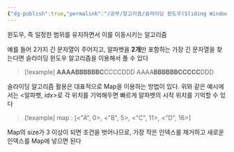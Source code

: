 ```yaml
---
{"dg-publish":true,"permalink":"/공부/알고리즘/슬라이딩 윈도우(Sliding Window)/","dgPassFrontmatter":true}
---
```


윈도우, 즉 일정한 범위를 유지하면서 이를 이동시키는 알고리즘

예를 들어 2가지 긴 문자열이 주어지고, 알파벳을 **2개**만 포함하는 가장 긴 문자열을 찾는다면 슬라이딩 윈도우 알고리즘을 이용해서 풀 수 있다

>[!example]
> **AAAABBBBBBC**CCCCDDD
 AAAA**BBBBBBCCCCC**DDD

슬라이딩 알고리즘 활용은 대표적으로 Map을 이용하는 방법이 있다.
위와 같은 예시에서는 <알파벳, idx>로 각 위치를 기억해두면 빠르게 알파벳의 시작 위치를 기억할 수 있다

 >[!example]
 >map : [<"A", 0>, <"B", 5>, <"C", 11>, <"D", 16>]
 
 Map의 size가 3 이상이 되면 조건을 벗어나므로, 가장 작은 인덱스를 제거하고 새로운 인덱스를 Map에 넣으면 된다